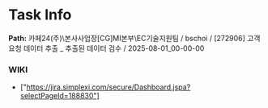 # Task Info

**Path:** 카페24(주)\본사사업장\[CG]MI본부\EC기술지원팀 / bschoi / [272906] 고객 요청 데이터 추출 _ 추출된 데이터 검수 / 2025-08-01_00-00-00

### WIKI
- ["https://jira.simplexi.com/secure/Dashboard.jspa?selectPageId=188830"]

